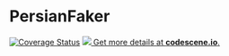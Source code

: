 # PersianFaker
[![Coverage Status](https://coveralls.io/repos/github/sohrabsardari/PersianFaker/badge.svg?branch=master)](https://coveralls.io/github/sohrabsardari/PersianFaker?branch=master)
[![](https://codescene.io/projects/4885/status.svg) Get more details at **codescene.io**.](https://codescene.io/projects/4885/jobs/latest-successful/results)
